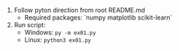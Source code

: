 1. Follow pyton direction from root README.md
    - Required packages: ´numpy matplotlib scikit-learn´
2. Run script:
    - Windows: `py -m ex01.py`
    - Linux: `python3 ex01.py`
